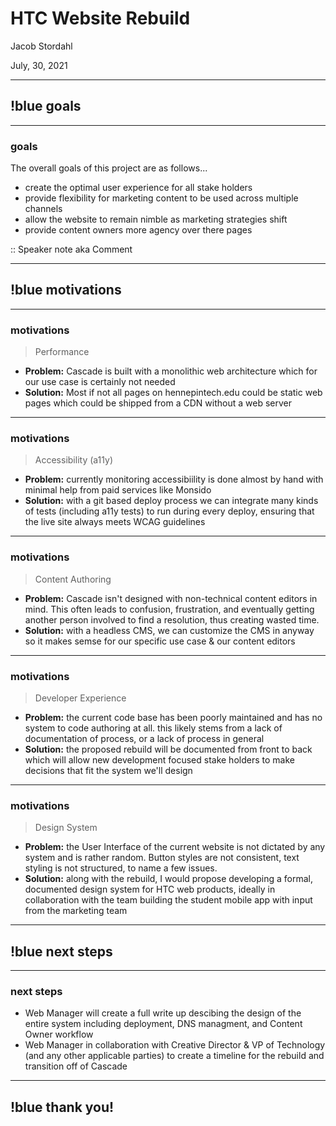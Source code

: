 # HTC Website Rebuild

Jacob Stordahl

July, 30, 2021

---

## !blue goals

---

### goals

The overall goals of this project are as follows...

-   create the optimal user experience for all stake holders
-   provide flexibility for marketing content to be used across multiple channels
-   allow the website to remain nimble as marketing strategies shift
-   provide content owners more agency over there pages

:: Speaker note aka Comment

---

## !blue motivations

---

### motivations

> Performance

-   __Problem:__ Cascade is built with a monolithic web architecture which for our use case is certainly not needed
-   __Solution:__ Most if not all pages on hennepintech.edu could be static web pages which could be shipped from a CDN without a web server

---

### motivations

> Accessibility (a11y)

-   __Problem:__ currently monitoring accessibiility is done almost by hand with minimal help from paid services like Monsido
-   __Solution:__ with a git based deploy process we can integrate many kinds of tests (including a11y tests) to run during every deploy, ensuring that the live site always meets WCAG guidelines

---

### motivations

> Content Authoring

-   __Problem:__ Cascade isn't designed with non-technical content editors in mind. This often leads to confusion, frustration, and eventually getting another person involved to find a resolution, thus creating wasted time.
-   __Solution:__ with a headless CMS, we can customize the CMS in anyway so it makes semse for our specific use case &amp; our content editors

---

### motivations

> Developer Experience

-   __Problem:__ the current code base has been poorly maintained and has no system to code authoring at all. this likely stems from a lack of documentation of process, or a lack of process in general
-   __Solution:__ the proposed rebuild will be documented from front to back which will allow new development focused stake holders to make decisions that fit the system we'll design

---

### motivations

> Design System

-   __Problem:__ the User Interface of the current website is not dictated by any system and is rather random. Button styles are not consistent, text styling is not structured, to name a few issues.
-   __Solution:__ along with the rebuild, I would propose developing a formal, documented design system for HTC web products, ideally in collaboration with the team building the student mobile app with input from the marketing team

---

## !blue next steps

---

### next steps

-   Web Manager will create a full write up descibing the design of the entire system including deployment, DNS managment, and Content Owner workflow
-   Web Manager in collaboration with Creative Director &amp; VP of Technology (and any other applicable parties) to create a timeline for the rebuild and transition off of Cascade

---

## !blue thank you!